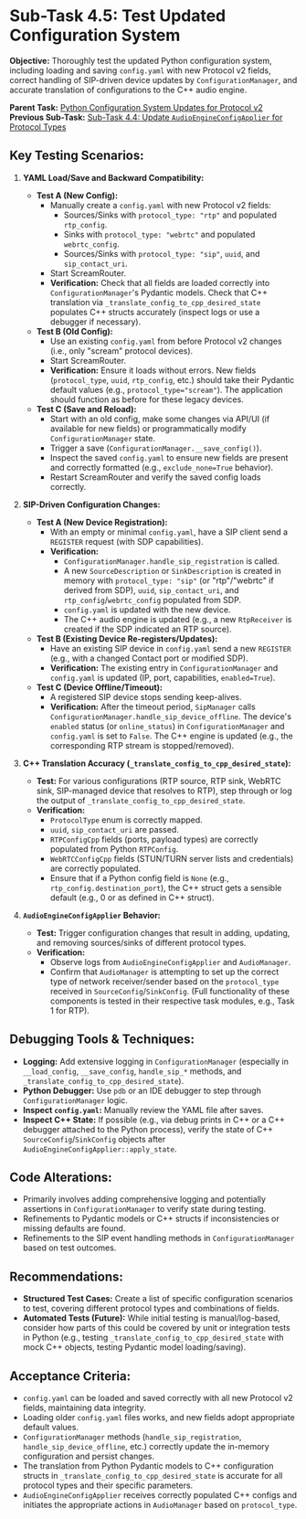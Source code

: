 # Sub-Task 4.5: Test Updated Configuration System

**Objective:** Thoroughly test the updated Python configuration system, including loading and saving `config.yaml` with new Protocol v2 fields, correct handling of SIP-driven device updates by `ConfigurationManager`, and accurate translation of configurations to the C++ audio engine.

**Parent Task:** [Python Configuration System Updates for Protocol v2](../task_04_python_config_updates.md)
**Previous Sub-Task:** [Sub-Task 4.4: Update `AudioEngineConfigApplier` for Protocol Types](./subtask_4.4_audioengineconfigapplier_protocol_types.md)

## Key Testing Scenarios:

1.  **YAML Load/Save and Backward Compatibility:**
    *   **Test A (New Config):**
        *   Manually create a `config.yaml` with new Protocol v2 fields:
            *   Sources/Sinks with `protocol_type: "rtp"` and populated `rtp_config`.
            *   Sinks with `protocol_type: "webrtc"` and populated `webrtc_config`.
            *   Sources/Sinks with `protocol_type: "sip"`, `uuid`, and `sip_contact_uri`.
        *   Start ScreamRouter.
        *   **Verification:** Check that all fields are loaded correctly into `ConfigurationManager`'s Pydantic models. Check that C++ translation via `_translate_config_to_cpp_desired_state` populates C++ structs accurately (inspect logs or use a debugger if necessary).
    *   **Test B (Old Config):**
        *   Use an existing `config.yaml` from before Protocol v2 changes (i.e., only "scream" protocol devices).
        *   Start ScreamRouter.
        *   **Verification:** Ensure it loads without errors. New fields (`protocol_type`, `uuid`, `rtp_config`, etc.) should take their Pydantic default values (e.g., `protocol_type="scream"`). The application should function as before for these legacy devices.
    *   **Test C (Save and Reload):**
        *   Start with an old config, make some changes via API/UI (if available for new fields) or programmatically modify `ConfigurationManager` state.
        *   Trigger a save (`ConfigurationManager.__save_config()`).
        *   Inspect the saved `config.yaml` to ensure new fields are present and correctly formatted (e.g., `exclude_none=True` behavior).
        *   Restart ScreamRouter and verify the saved config loads correctly.

2.  **SIP-Driven Configuration Changes:**
    *   **Test A (New Device Registration):**
        *   With an empty or minimal `config.yaml`, have a SIP client send a `REGISTER` request (with SDP capabilities).
        *   **Verification:**
            *   `ConfigurationManager.handle_sip_registration` is called.
            *   A new `SourceDescription` or `SinkDescription` is created in memory with `protocol_type: "sip"` (or "rtp"/"webrtc" if derived from SDP), `uuid`, `sip_contact_uri`, and `rtp_config`/`webrtc_config` populated from SDP.
            *   `config.yaml` is updated with the new device.
            *   The C++ audio engine is updated (e.g., a new `RtpReceiver` is created if the SDP indicated an RTP source).
    *   **Test B (Existing Device Re-registers/Updates):**
        *   Have an existing SIP device in `config.yaml` send a new `REGISTER` (e.g., with a changed Contact port or modified SDP).
        *   **Verification:** The existing entry in `ConfigurationManager` and `config.yaml` is updated (IP, port, capabilities, `enabled=True`).
    *   **Test C (Device Offline/Timeout):**
        *   A registered SIP device stops sending keep-alives.
        *   **Verification:** After the timeout period, `SipManager` calls `ConfigurationManager.handle_sip_device_offline`. The device's `enabled` status (or `online_status`) in `ConfigurationManager` and `config.yaml` is set to `False`. The C++ engine is updated (e.g., the corresponding RTP stream is stopped/removed).

3.  **C++ Translation Accuracy (`_translate_config_to_cpp_desired_state`):**
    *   **Test:** For various configurations (RTP source, RTP sink, WebRTC sink, SIP-managed device that resolves to RTP), step through or log the output of `_translate_config_to_cpp_desired_state`.
    *   **Verification:**
        *   `ProtocolType` enum is correctly mapped.
        *   `uuid`, `sip_contact_uri` are passed.
        *   `RTPConfigCpp` fields (ports, payload types) are correctly populated from Python `RTPConfig`.
        *   `WebRTCConfigCpp` fields (STUN/TURN server lists and credentials) are correctly populated.
        *   Ensure that if a Python config field is `None` (e.g., `rtp_config.destination_port`), the C++ struct gets a sensible default (e.g., 0 or as defined in C++ struct).

4.  **`AudioEngineConfigApplier` Behavior:**
    *   **Test:** Trigger configuration changes that result in adding, updating, and removing sources/sinks of different protocol types.
    *   **Verification:**
        *   Observe logs from `AudioEngineConfigApplier` and `AudioManager`.
        *   Confirm that `AudioManager` is attempting to set up the correct type of network receiver/sender based on the `protocol_type` received in `SourceConfig`/`SinkConfig`. (Full functionality of these components is tested in their respective task modules, e.g., Task 1 for RTP).

## Debugging Tools & Techniques:

*   **Logging:** Add extensive logging in `ConfigurationManager` (especially in `__load_config`, `__save_config`, `handle_sip_*` methods, and `_translate_config_to_cpp_desired_state`).
*   **Python Debugger:** Use `pdb` or an IDE debugger to step through `ConfigurationManager` logic.
*   **Inspect `config.yaml`:** Manually review the YAML file after saves.
*   **Inspect C++ State:** If possible (e.g., via debug prints in C++ or a C++ debugger attached to the Python process), verify the state of C++ `SourceConfig`/`SinkConfig` objects after `AudioEngineConfigApplier::apply_state`.

## Code Alterations:

*   Primarily involves adding comprehensive logging and potentially assertions in `ConfigurationManager` to verify state during testing.
*   Refinements to Pydantic models or C++ structs if inconsistencies or missing defaults are found.
*   Refinements to the SIP event handling methods in `ConfigurationManager` based on test outcomes.

## Recommendations:

*   **Structured Test Cases:** Create a list of specific configuration scenarios to test, covering different protocol types and combinations of fields.
*   **Automated Tests (Future):** While initial testing is manual/log-based, consider how parts of this could be covered by unit or integration tests in Python (e.g., testing `_translate_config_to_cpp_desired_state` with mock C++ objects, testing Pydantic model loading/saving).

## Acceptance Criteria:

*   `config.yaml` can be loaded and saved correctly with all new Protocol v2 fields, maintaining data integrity.
*   Loading older `config.yaml` files works, and new fields adopt appropriate default values.
*   `ConfigurationManager` methods (`handle_sip_registration`, `handle_sip_device_offline`, etc.) correctly update the in-memory configuration and persist changes.
*   The translation from Python Pydantic models to C++ configuration structs in `_translate_config_to_cpp_desired_state` is accurate for all protocol types and their specific parameters.
*   `AudioEngineConfigApplier` receives correctly populated C++ configs and initiates the appropriate actions in `AudioManager` based on `protocol_type`.
